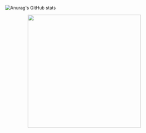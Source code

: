 [//]: <> (GitHub stats and most used languages)
![Anurag's GitHub stats](https://github-readme-stats.vercel.app/api?username=ZDEsy&show_icons=true&theme=dark)

<script src="https://tryhackme.com/badge/1813109"></script>

[//]: <> (IMAGES)
<p align="center">
  <img width="360" src="THM-Certs.jpg">
</p>
